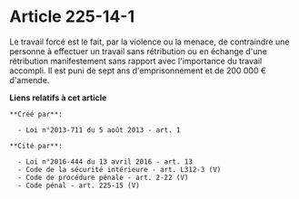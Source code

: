 # Article 225-14-1

Le travail forcé est le fait, par la violence ou la menace, de contraindre une personne à effectuer un travail sans
rétribution ou en échange d'une rétribution manifestement sans rapport avec l'importance du travail accompli. Il est puni de
sept ans d'emprisonnement et de 200 000 € d'amende.

**Liens relatifs à cet article**

	**Créé par**:

	  - Loi n°2013-711 du 5 août 2013 - art. 1

	**Cité par**:

	  - Loi n°2016-444 du 13 avril 2016 - art. 13
	  - Code de la sécurité intérieure - art. L312-3 (V)
	  - Code de procédure pénale - art. 2-22 (V)
	  - Code pénal - art. 225-15 (V)
